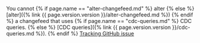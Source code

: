 You cannot {% if page.name == "alter-changefeed.md" %} alter {% else %} [alter]({% link {{ page.version.version }}/alter-changefeed.md %}) {% endif %} a changefeed that uses {% if page.name == "cdc-queries.md" %} CDC queries. {% else %} [CDC queries]({% link {{ page.version.version }}/cdc-queries.md %}). {% endif %} [Tracking GitHub issue](https://github.com/cockroachdb/cockroach/issues/83033)